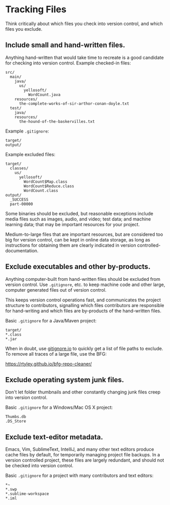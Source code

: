# Tracking Files

Think critically about which files you check into version control, and which files you exclude.

## Include small and hand-written files.

Anything hand-written that would take time to recreate is a good candidate for checking into version control. 
Example checked-in files:

```
src/
  main/
    java/
      us/
        yellosoft/
          WordCount.java
    resources/
      the-complete-works-of-sir-arthor-conan-doyle.txt
  test/
    java/
    resources/
      the-hound-of-the-baskervilles.txt
```

Example `.gitignore`:

```
target/
output/
```

Example excluded files:

```
target/
  classes/
    us/
      yellosoft/
        WordCount$Map.class
        WordCount$Reduce.class
        WordCount.class
output/
  _SUCCESS
  part-00000
```

Some binaries should be excluded, but reasonable exceptions include media files such as images, audio, and video; test data; and machine learning data; that may be important resources for your project.

Medium-to-large files that are important resources, but are considered too big for version control, can be kept in online data storage, as long as instructions for obtaining them are clearly indicated in version controlled-documentation.

## Exclude executables and other by-products.

Anything computer-built from hand-written files should be excluded from version control. Use `.gitignore`, etc. to keep machine code and other large, computer generated files out of version control.

This keeps version control operations fast, and communicates the project structure to contributors, signalling which files contributors are responsible for hand-writing and which files are by-products of the hand-written files.

Basic `.gitignore` for a Java/Maven project:

```
target/
*.class
*.jar
```

When in doubt, use [gitignore.io](https://www.gitignore.io/) to quickly get a list of file paths to exclude. To remove all traces of a large file, use the BFG:

https://rtyley.github.io/bfg-repo-cleaner/

## Exclude operating system junk files.

Don't let folder thumbnails and other constantly changing junk files creep into version control.

Basic `.gitignore` for a Windows/Mac OS X project:

```
Thumbs.db
.DS_Store
```

## Exclude text-editor metadata.

Emacs, Vim, SublimeText, IntelliJ, and many other text editors produce cache files by default, for temporarily managing project file backups. In a version controlled project, these files are largely redundant, and should not be checked into version control.

Basic `.gitignore` for a project with many contributors and text editors:

```
*~
*.swp
*.sublime-workspace
*.iml
```